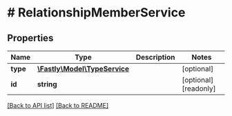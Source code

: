 # # RelationshipMemberService

## Properties

Name | Type | Description | Notes
------------ | ------------- | ------------- | -------------
**type** | [**\Fastly\Model\TypeService**](TypeService.md) |  | [optional] 
**id** | **string** |  | [optional] [readonly] 


[[Back to API list]](../../README.md#endpoints) [[Back to README]](../../README.md)
